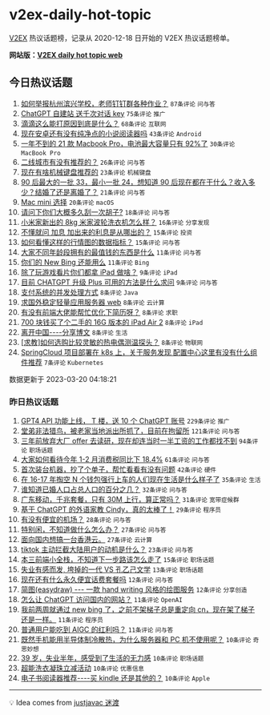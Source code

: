 # v2ex-daily-hot-topic

[V2EX](https://www.v2ex.com/) 热议话题榜，记录从 2020-12-18 日开始的 V2EX 热议话题榜单。

**网站版：[V2EX daily hot topic web](https://boojack.github.io/v2ex-daily-hot-topic-web/)**

## 今日热议话题

<!-- TODAY BEGIN -->

1. [如何举报杭州滨兴学校，老师钉钉群各种作业？](https://www.v2ex.com/t/925408) `87条评论` `问与答`
1. [ChatGPT 自建站 送千次对话 key](https://www.v2ex.com/t/925400) `75条评论` `推广`
1. [滴滴这么能打原因到底是什么？](https://www.v2ex.com/t/925410) `68条评论` `互联网`
1. [现在安卓还有没有纯净点的小说阅读器吗](https://www.v2ex.com/t/925460) `43条评论` `Android`
1. [一年不到的 21 款 Macbook Pro，电池最大容量只有 92%了](https://www.v2ex.com/t/925416) `30条评论` `MacBook Pro`
1. [二线城市有没有推荐的？](https://www.v2ex.com/t/925447) `26条评论` `问与答`
1. [现在有啥机械键盘推荐的](https://www.v2ex.com/t/925422) `23条评论` `机械键盘`
1. [90 后最大的一批 33，最小一批 24，想知道 90 后现在都在干什么？收入多少？结婚了还是离婚了？](https://www.v2ex.com/t/925438) `21条评论` `问与答`
1. [Mac mini 选择](https://www.v2ex.com/t/925424) `20条评论` `macOS`
1. [请问下你们大概多久刮一次胡子?](https://www.v2ex.com/t/925469) `18条评论` `问与答`
1. [小米家新出的 8kg 米家波轮洗衣机怎么样？](https://www.v2ex.com/t/925452) `16条评论` `分享发现`
1. [不懂就问 加息 加出来的利息是从哪出的？](https://www.v2ex.com/t/925449) `15条评论` `投资`
1. [如何看懂这样的行情图的数据指标？](https://www.v2ex.com/t/925407) `15条评论` `问与答`
1. [大家不同年龄段拥有的最值钱的东西是什么](https://www.v2ex.com/t/925463) `11条评论` `问与答`
1. [你们的 New Bing 还能用么](https://www.v2ex.com/t/925421) `11条评论` `Bing`
1. [除了玩游戏看片你们都拿 iPad 做啥？](https://www.v2ex.com/t/925429) `9条评论` `iPad`
1. [目前 CHATGPT 升级 Plus 可用的方法是什么求问](https://www.v2ex.com/t/925419) `9条评论` `问与答`
1. [支付系统的并发处理方式](https://www.v2ex.com/t/925472) `8条评论` `Java`
1. [求国外稳定轻量应用服务器 web](https://www.v2ex.com/t/925453) `8条评论` `云计算`
1. [有没有前端大佬能帮忙优化下简历呀？](https://www.v2ex.com/t/925440) `8条评论` `求职`
1. [700 块钱买了个二手的 16G 版本的 iPad Air 2](https://www.v2ex.com/t/925435) `8条评论` `iPad`
1. [离开中国----分享博文](https://www.v2ex.com/t/925433) `8条评论` `生活`
1. [[求教]如何选购比较灵敏的热电偶测温探头？](https://www.v2ex.com/t/925401) `8条评论` `物联网`
1. [SpringCloud 项目部署在 k8s 上，关于服务发现 配置中心这里有没有什么组件推荐](https://www.v2ex.com/t/925458) `7条评论` `Kubernetes`

数据更新于 2023-03-20 04:18:21

<!-- TODAY END -->

### 昨日热议话题

<!-- YESTERDAY BEGIN -->

1. [GPT4 API 功能上线， T 楼，送 10 个 ChatGPT 账号](https://www.v2ex.com/t/925277) `229条评论` `推广`
1. [堂弟非法猎鸟，被老家当地派出所抓了，目前在拘留所](https://www.v2ex.com/t/925247) `121条评论` `问与答`
1. [三年前放弃大厂 offer 去读研，现在却连当时一半工资的工作都找不到](https://www.v2ex.com/t/925245) `94条评论` `职场话题`
1. [大家如何看待今年 1-2 月消费税同比下 18.4%](https://www.v2ex.com/t/925257) `61条评论` `问与答`
1. [首次装台机器，抄了个单子，帮忙看看有没有问题](https://www.v2ex.com/t/925267) `42条评论` `硬件`
1. [在 16-17 年掏空 N 个钱包强行上车的人们现在生活是什么样子了](https://www.v2ex.com/t/925324) `35条评论` `生活`
1. [谁知道已婚人口占总人口的百分之几？](https://www.v2ex.com/t/925228) `32条评论` `问与答`
1. [广东移动，千兆套餐，只有 30M 上行，算正常吗？](https://www.v2ex.com/t/925312) `31条评论` `宽带症候群`
1. [基于 ChatGPT 的外语家教 Cindy，真的太棒了！](https://www.v2ex.com/t/925213) `29条评论` `程序员`
1. [有没有便宜的机场？](https://www.v2ex.com/t/925328) `28条评论` `问与答`
1. [特别闲，不知道做什么怎么办？](https://www.v2ex.com/t/925347) `27条评论` `问与答`
1. [面向国内想搞一台香港云。](https://www.v2ex.com/t/925254) `27条评论` `云计算`
1. [tiktok 主动拦截大陆用户的动机是什么？](https://www.v2ex.com/t/925355) `23条评论` `问与答`
1. [本三前端小全栈，不知道下一步路该怎么走了](https://www.v2ex.com/t/925293) `15条评论` `职场话题`
1. [失业有感而发, 垮掉的一代 VS 孔乙己文学](https://www.v2ex.com/t/925353) `13条评论` `职场话题`
1. [现在还有什么永久便宜话费套餐吗](https://www.v2ex.com/t/925291) `12条评论` `问与答`
1. [简图(easydraw) --- 一款 hand writing 风格的绘图服务](https://www.v2ex.com/t/925273) `12条评论` `分享创造`
1. [怎么让 ChatGPT 访问国内的网站？](https://www.v2ex.com/t/925374) `11条评论` `OpenAI`
1. [我前两周就通过 new bing 了，之前不架梯子总是重定向 cn，现在架了梯子还是一样。](https://www.v2ex.com/t/925268) `11条评论` `程序员`
1. [普通用户能吃到 AIGC 的红利吗？](https://www.v2ex.com/t/925210) `11条评论` `问与答`
1. [既然手机能用半导体制冷散热，为什么服务器和 PC 机不使用呢？](https://www.v2ex.com/t/925372) `10条评论` `奇思妙想`
1. [39 岁，失业半年，感受到了生活的无力感](https://www.v2ex.com/t/925338) `10条评论` `职场话题`
1. [超能洗衣凝珠立减活动](https://www.v2ex.com/t/925319) `10条评论` `优惠信息`
1. [电子书阅读器推荐----买 kindle 还是其他的？](https://www.v2ex.com/t/925280) `10条评论` `Apple`

<!-- YESTERDAY END -->

---

💡 Idea comes from [justjavac 迷渡](https://github.com/justjavac/)
